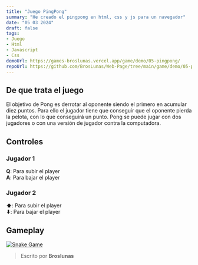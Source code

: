```yaml
---
title: "Juego PingPong"
summary: "He creado el pingpong en html, css y js para un navegador"
date: "05 03 2024"
draft: false
tags:
- Juego
- Html
- Javascript
- Css
demoUrl: https://games-broslunas.vercel.app/game/demo/05-pingpong/
repoUrl: https://github.com/BrosLunas/Web-Page/tree/main/game/demo/05-pingpong
---
```


## De que trata el juego
El objetivo de Pong es derrotar al oponente siendo el primero en acumular diez puntos. Para ello el jugador tiene que conseguir que el oponente pierda la pelota, con lo que conseguirá un punto. Pong se puede jugar con dos jugadores o con una versión de jugador contra la computadora.

## Controles

### Jugador 1
**Q**: Para subir el player \
**A**: Para bajar el player

### Jugador 2
**⬆**: Para subir el player \
**⬇**: Para bajar el player

## Gameplay
[![Snake Game](/img/games/pingpong.png)](/video/gameplay/pingpong.mp4)

> Escrito por **Broslunas**